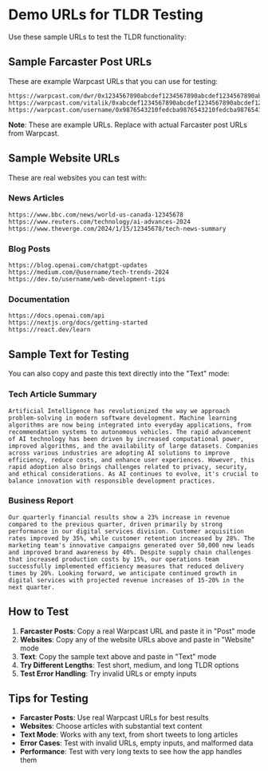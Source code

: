 # Demo URLs for TLDR Testing

Use these sample URLs to test the TLDR functionality:

## Sample Farcaster Post URLs

These are example Warpcast URLs that you can use for testing:

```
https://warpcast.com/dwr/0x1234567890abcdef1234567890abcdef1234567890abcdef1234567890abcdef
https://warpcast.com/vitalik/0xabcdef1234567890abcdef1234567890abcdef1234567890abcdef1234567890
https://warpcast.com/username/0x9876543210fedcba9876543210fedcba9876543210fedcba9876543210fedcba
```

**Note**: These are example URLs. Replace with actual Farcaster post URLs from Warpcast.

## Sample Website URLs

These are real websites you can test with:

### News Articles
```
https://www.bbc.com/news/world-us-canada-12345678
https://www.reuters.com/technology/ai-advances-2024
https://www.theverge.com/2024/1/15/12345678/tech-news-summary
```

### Blog Posts
```
https://blog.openai.com/chatgpt-updates
https://medium.com/@username/tech-trends-2024
https://dev.to/username/web-development-tips
```

### Documentation
```
https://docs.openai.com/api
https://nextjs.org/docs/getting-started
https://react.dev/learn
```

## Sample Text for Testing

You can also copy and paste this text directly into the "Text" mode:

### Tech Article Summary
```
Artificial Intelligence has revolutionized the way we approach problem-solving in modern software development. Machine learning algorithms are now being integrated into everyday applications, from recommendation systems to autonomous vehicles. The rapid advancement of AI technology has been driven by increased computational power, improved algorithms, and the availability of large datasets. Companies across various industries are adopting AI solutions to improve efficiency, reduce costs, and enhance user experiences. However, this rapid adoption also brings challenges related to privacy, security, and ethical considerations. As AI continues to evolve, it's crucial to balance innovation with responsible development practices.
```

### Business Report
```
Our quarterly financial results show a 23% increase in revenue compared to the previous quarter, driven primarily by strong performance in our digital services division. Customer acquisition rates improved by 35%, while customer retention increased by 28%. The marketing team's innovative campaigns generated over 50,000 new leads and improved brand awareness by 40%. Despite supply chain challenges that increased production costs by 15%, our operations team successfully implemented efficiency measures that reduced delivery times by 20%. Looking forward, we anticipate continued growth in digital services with projected revenue increases of 15-20% in the next quarter.
```

## How to Test

1. **Farcaster Posts**: Copy a real Warpcast URL and paste it in "Post" mode
2. **Websites**: Copy any of the website URLs above and paste in "Website" mode
3. **Text**: Copy the sample text above and paste in "Text" mode
4. **Try Different Lengths**: Test short, medium, and long TLDR options
5. **Test Error Handling**: Try invalid URLs or empty inputs

## Tips for Testing

- **Farcaster Posts**: Use real Warpcast URLs for best results
- **Websites**: Choose articles with substantial text content
- **Text Mode**: Works with any text, from short tweets to long articles
- **Error Cases**: Test with invalid URLs, empty inputs, and malformed data
- **Performance**: Test with very long texts to see how the app handles them 